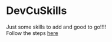 # DevCuSkills
Just some skills to add and good to go!!!!  
Follow the steps [here](CONTRIBUTING.md)
